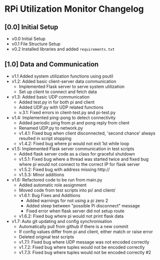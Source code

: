 
# RPi Utilization Monitor Changelog

## [0.0] Initial Setup

- v0.0 Initial Setup
- v0.1 File Structure Setup
- v0.2 Installed libraries and added `requirements.txt`

## [1.0] Data and Communication
- v1.1 Added system utilization functions using psutil
- v1.2: Added basic client-server data communication
  - Implemented Flask server to serve system utilization
  - Set up client to connect and fetch data
- v1.3: Added basic UDP communication
  - Added test.py in for both pi and client
  - Added UDP.py with UDP related functions
  - v.3.1: Fixed errors in client-test.py and pi-test.py
- v1.4: Implemented ping-pong to detect connectivity
  - Added periodic ping from pi and pong reply from client
  - Renamed UDP.py to network.py
  - v1.4.1: Fixed bug when client disconnected, 'second chance' always resulted in script stopping
  - v1.4.2: Fixed bug where pi would not exit 1st while loop
- v1.5: Implemented Flask server communication in test scripts
  - Added flask server code as a class for graceful shutdown
  - v1.5.1: Fixed bug where a thread was started twice and fixed bug where pi would not connect to the correct IP for flask server
  - v1.5.2: Fixed bug with address missing http://
  - v1.5.3: Minor additions
- v1.6: Refactored code to be run from main.py
  - Added automatic role assignment
  - Moved code from test scripts into pi/ and client/
  - v1.6.1: Bug Fixes and Additions
    - Added warnings for not using a pi zero 2
    - Added sleep between "possible Pi disconnect" message
    - Fixed error when flask server did not setup route
  - v1.6.2: Fixed bug where pi would not print flask data
- v1.7: Auto git updating and config synchronisation
  - Automatically pull from github if there is a new commit
  - If config values differ from pi and client, either match or raise error
  - Deleted original test scripts
  - v1.7.1: Fixed bug where UDP message was not encoded correctly
  - v1.7.2: Fixed bug where tuples would not be encoded correctly
  - v1.7.3: Fixed bug where tuples would not be encoded correctly #2